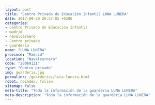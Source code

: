 ```yaml
---
layout: post
title: "Centro Privado de Educación Infantil LUNA LUNERA"
date: 2017-09-20 20:57:05 +0200
categories:
- Centro Privado de Educación Infantil
- madrid
- navalcarnero
- Centro privado
- guarderia
name: "LUNA LUNERA"
province: "Madrid"
location: "Navalcarnero"
code: "28069121"
type: "Centro privado"
img: guarderia.jpg
permalink: /guarderias/luna-lunera.html
robot: noindex, follow
sitemap: false
meta-title: "Toda la información de la guardería LUNA LUNERA"
meta-description: "Toda la información de la guardería LUNA LUNERA"
---
```

